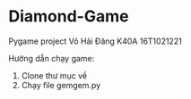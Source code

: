 # Diamond-Game
Pygame project
Võ Hải Đăng K40A 
16T1021221

Hướng dẫn chạy game:
1. Clone thư mục về
2. Chạy file gemgem.py
